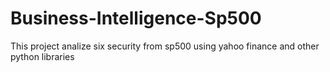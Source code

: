 # Business-Intelligence-Sp500
This project analize six security from sp500 using yahoo finance and other python libraries
